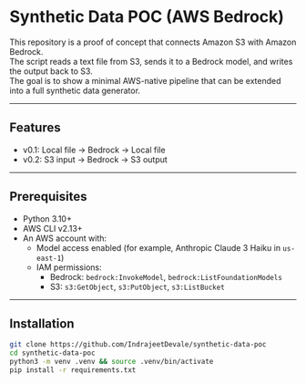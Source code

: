 # Synthetic Data POC (AWS Bedrock)

This repository is a proof of concept that connects Amazon S3 with Amazon Bedrock.  
The script reads a text file from S3, sends it to a Bedrock model, and writes the output back to S3.  
The goal is to show a minimal AWS-native pipeline that can be extended into a full synthetic data generator.

---

## Features
- v0.1: Local file → Bedrock → Local file
- v0.2: S3 input → Bedrock → S3 output

---

## Prerequisites
- Python 3.10+
- AWS CLI v2.13+
- An AWS account with:
  - Model access enabled (for example, Anthropic Claude 3 Haiku in `us-east-1`)
  - IAM permissions:
    - Bedrock: `bedrock:InvokeModel`, `bedrock:ListFoundationModels`
    - S3: `s3:GetObject`, `s3:PutObject`, `s3:ListBucket`

---

## Installation
```bash
git clone https://github.com/IndrajeetDevale/synthetic-data-poc
cd synthetic-data-poc
python3 -m venv .venv && source .venv/bin/activate
pip install -r requirements.txt
